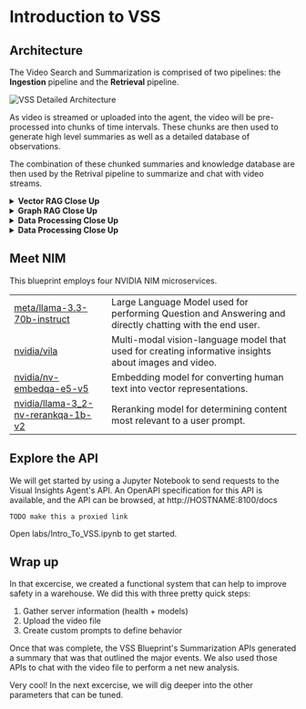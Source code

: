 # Introduction to VSS

## Architecture
The Video Search and Summarization is comprised of two pipelines: the **Ingestion** pipeline and the **Retrieval** pipeline.

![VSS Detailed Architecture](vss_arch.png)

As video is streamed or uploaded into the agent, the video will be pre-processed into chunks of time intervals. These chunks are then used to generate high level summaries as well as a detailed database of observations.

The combination of these chunked summaries and knowledge database are then used by the Retrival pipeline to summarize and chat with video streams.

<details>
<summary><b>Vector RAG Close Up</b></summary>

```
TODO
```

</details>

<details>
<summary><b>Graph RAG Close Up</b></summary>

```
TODO
```

</details>

<details>
<summary><b>Data Processing Close Up</b></summary>

```
TODO
```

</details>

<details>
<summary><b>Data Processing Close Up</b></summary>

```
TODO
```

</details>

## Meet NIM

This blueprint employs four NVIDIA NIM microservices.

| | |
| --- | --- |
| [meta/llama-3.3-70b-instruct <i class="fas fa-external-link-alt"></i>](https://build.nvidia.com/meta/llama-3_3-70b-instruct) | Large Language Model used for performing Question and Answering and directly chatting with the end user. |
| [nvidia/vila <i class="fas fa-external-link-alt"></i>](https://build.nvidia.com/nvidia/vila) | Multi-modal vision-language model that used for creating informative insights about images and video. |
| [nvidia/nv-embedqa-e5-v5 <i class="fas fa-external-link-alt"></i>](https://build.nvidia.com/nvidia/nv-embedqa-e5-v5) | Embedding model for converting human text into vector representations. |
| [nvidia/llama-3_2-nv-rerankqa-1b-v2 <i class="fas fa-external-link-alt"></i>](https://build.nvidia.com/nvidia/llama-3_2-nv-rerankqa-1b-v2) | Reranking model for determining content most relevant to a user prompt. |

## Explore the API

We will get started by using a Jupyter Notebook to send requests to the Visual Insights Agent's API. An OpenAPI specification for this API is available, and the API can be browsed, at http://HOSTNAME:8100/docs

```
TODO make this a proxied link
```

Open <a style="cursor: pointer;" onclick="openOrCreateFileInJupyterLab('labs/Intro_To_VSS.ipynb');"><i class="fas fa-flask"></i> labs/Intro_To_VSS.ipynb</a> to get started.

## Wrap up

In that excercise, we created a functional system that can help to improve safety in a warehouse.
We did this with three pretty quick steps:

1. Gather server information (health + models)
1. Upload the video file
1. Create custom prompts to define behavior

Once that was complete, the VSS Blueprint's Summarization APIs generated a summary that was that outlined the major events.
We also used those APIs to chat with the video file to perform a net new analysis.

Very cool! In the next excercise, we will dig deeper into the other parameters that can be tuned.